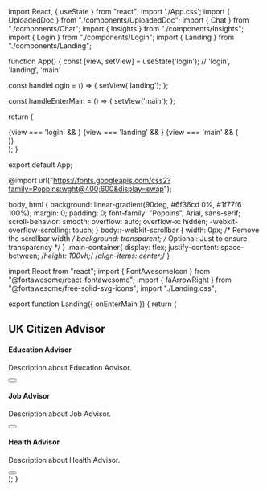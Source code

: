 import React, { useState } from "react";
import './App.css';
import { UploadedDoc } from "./components/UploadedDoc";
import { Chat } from "./components/Chat";
import { Insights } from "./components/Insights";
import { Login } from "./components/Login";
import { Landing } from "./components/Landing";

function App() {
  const [view, setView] = useState('login'); // 'login', 'landing', 'main'

  const handleLogin = () => {
    setView('landing');
  };

  const handleEnterMain = () => {
    setView('main');
  };

  return (
    <div className="app">
      {view === 'login' && <Login onLogin={handleLogin} />}
      {view === 'landing' && <Landing onEnterMain={handleEnterMain} />}
      {view === 'main' && (
        <div className="main-container">
          <UploadedDoc />
          <Chat />
          <Insights />
        </div>
      )}
    </div>
  );
}

export default App;
















@import url("https://fonts.googleapis.com/css2?family=Poppins:wght@400;600&display=swap");

body,
html {
  background: linear-gradient(90deg, #6f36cd 0%, #1f77f6 100%);
  margin: 0;
  padding: 0;
  font-family: "Poppins", Arial, sans-serif;
  scroll-behavior: smooth;
  overflow: auto;
  overflow-x: hidden;
  -webkit-overflow-scrolling: touch;
}
body::-webkit-scrollbar {
  width: 0px; /* Remove the scrollbar width */
  background: transparent; /* Optional: Just to ensure transparency */
}
.main-container{
  display: flex;
  justify-content: space-between;
  /*height: 100vh;*/
  /*align-items: center;*/
}






import React from "react";
import { FontAwesomeIcon } from "@fortawesome/react-fontawesome";
import { faArrowRight } from "@fortawesome/free-solid-svg-icons";
import "./Landing.css";

export function Landing({ onEnterMain }) {
  return (
    <div className="landing">
      <h2 onClick={onEnterMain}>UK Citizen Advisor</h2>
      <div className="cards-container">
        <div className="card">
          <h4>Education Advisor</h4>
          <p>Description about Education Advisor.</p>
          <button onClick={onEnterMain}>
<FontAwesomeIcon icon={faArrowRight} />
</button>
        </div>
        <div className="card">
          <h4>Job Advisor</h4>
          <p>Description about Job Advisor.</p>
          <button onClick={onEnterMain}>
<FontAwesomeIcon icon={faArrowRight} />
</button>
        </div>
        <div className="card">
          <h4>Health Advisor</h4>
          <p>Description about Health Advisor.</p>
          <button onClick={onEnterMain}>
<FontAwesomeIcon icon={faArrowRight} />
</button>
        </div>
      </div>
    </div>
  );
}
